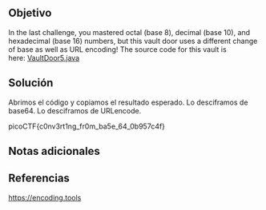 ## Objetivo
In the last challenge, you mastered octal (base 8), decimal (base 10), and hexadecimal (base 16) numbers, but this vault door uses a different change of base as well as URL encoding! The source code for this vault is here: [VaultDoor5.java](https://jupiter.challenges.picoctf.org/static/0a53bf0deaba6919f98d8550c35aa253/VaultDoor5.java)
## Solución
Abrimos el código y copiamos el resultado esperado.
Lo desciframos de base64.
Lo desciframos de URLencode.

picoCTF{c0nv3rt1ng_fr0m_ba5e_64_0b957c4f}
## Notas adicionales

## Referencias
https://encoding.tools